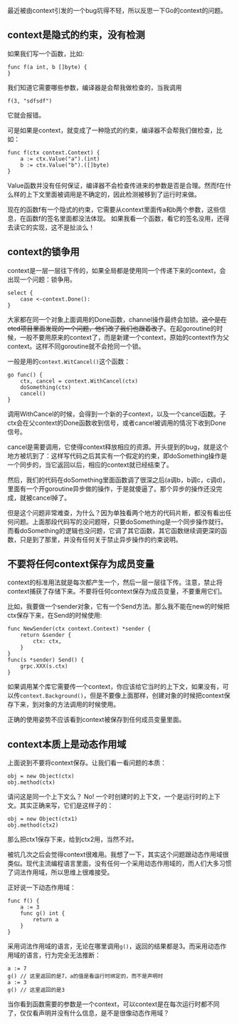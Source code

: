 最近被由context引发的一个bug坑得不轻，所以反思一下Go的context的问题。

## context是隐式的约束，没有检测

如果我们写一个函数，比如:

    func f(a int, b []byte) {
    }
    
我们知道它需要哪些参数，编译器是会帮我做检查的，当我调用

    f(3, "sdfsdf")
    
它就会报错。

可是如果是context，就变成了一种隐式的约束，编译器不会帮我们做检查，比如：

    func f(ctx context.Context) {
        a := ctx.Value("a").(int)
        b := ctx.Value("b").([]byte)
    }

Value函数并没有任何保证，编译器不会检查传进来的参数是否是合理。然而f在什么样的上下文里面被调用是不确定的，因此检测被移到了运行时来做。

现在的函数f有一个隐式的约束，它需要从context里面传a和b两个参数，这些信息，在函数f的签名里面都没法体现。
如果我看一个函数，看它的签名没用，还得去读它的实现，这不是扯淡么！

## context的锁争用

context是一层一层往下传的，如果全局都是使用同一个传递下来的context，会出现一个问题：锁争用。

    select {
        case <-context.Done():
    }
    
大家都在同一个对象上面调用的Done函数，channel操作最终会加锁。<del>这个是在etcd项目里面发现的一个问题，他们改了我们也跟着改了</del>。在起goroutine的时候，一般不要用原来的context了，而是新建一个context，原始的context作为父context。这样不同goroutine就不会抢同一个锁。

一般是用的`context.WitCancel()`这个函数：

    go func() {
        ctx, cancel = context.WithCancel(ctx)
        doSomething(ctx)
        cancel()
    }
    
调用WithCancel的时候，会得到一个新的子context，以及一个cancel函数。子ctx会在父context的Done函数收到信号，或者cancel被调用的情况下收到Done信号。

cancel是需要调用，它使得context释放相应的资源。开头提到的bug，就是这个地方被坑到了：这样写代码之后其实有一个假定的约束，即doSomething操作是一个同步的，当它返回以后，相应的context就已经结束了。

然后，我们的代码在doSomething里面函数调了很深之后(a调b，b调c，c调d)，里面有一个开goroutine异步做的操作，于是就傻逼了。那个异步的操作还没完成，就被cancel掉了。

但是这个问题非常难查，为什么？因为单独看两个地方的代码片断，都没有看出任何问题。上面那段代码写的没问题呀，只要doSomething是一个同步操作就行。而看doSomething的逻辑也没问题，它调了其它函数，其它函数继续调更深的函数，只是到了那里，并没有任何关于禁止异步操作的约束说明。

## 不要将任何context保存为成员变量

context的标准用法就是每次都产生一个，然后一层一层往下传。注意，禁止将context捕获了存储下来。不要将任何context保存为成员变量，不要重用它们。

比如，我要做一个sender对象，它有一个Send方法。那么我不能在new的时候把ctx保存下来，在Send的时候使用:

    func NewSender(ctx context.Context) *sender {
        return &sender {
            ctx: ctx,
        }
    }
    func(s *sender) Send() {
        grpc.XXX(s.ctx)
    }

如果调用某个库它需要传一个context，你应该给它当时的上下文，如果没有，可以传`context.Background()`，但是不要像上面那样，创建对象的时候把context保存下来，到对象的方法调用的时候使用。

正确的使用姿势不应该看到context被保存到任何成员变量里面。

## context本质上是动态作用域

上面说到不要将context保存。让我们看一看问题的本质：

    obj = new Object(ctx)
    obj.method(ctx)
  
请问这是同一个上下文么？ No! 一个时创建时的上下文，一个是运行时的上下文。其实正确来写，它们是这样子的：
 
    obj = new Object(ctx1)
    obj.method(ctx2)

那么把ctx1保存下来，给到ctx2用，当然不对。

被坑几次之后会觉得context很难用。我想了一下，其实这个问题跟动态作用域很类似。现代主流编程语言里面，没有任何一个采用动态作用域的，而人们大多习惯了词法作用域，所以思维上很难接受。

正好说一下动态作用域：

    func f() {
        a := 3
        func g() int {
            return a
        }
    }
    
采用词法作用域的语言，无论在哪里调用`g()`，返回的结果都是3。而采用动态作用域的语言，行为完全无法推断：

    a := 7
    g() // 这里返回的是7，a的值是看运行时绑定的，而不是声明时
    a := 3
    g() // 这里返回的是3
    
当你看到函数需要的参数是一个context，可以context是在每次运行时都不同了，仅仅看声明并没有什么信息，是不是很像动态作用域？
